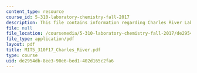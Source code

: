 ```yaml
---
content_type: resource
course_id: 5-310-laboratory-chemistry-fall-2017
description: This file contains information regarding Charles River Lab.
file: null
file_location: /coursemedia/5-310-laboratory-chemistry-fall-2017/de2954db8ee390e6bed1402d165c2fa6_MIT5_310F17_Charles_River.pdf
file_type: application/pdf
layout: pdf
title: MIT5_310F17_Charles_River.pdf
type: course
uid: de2954db-8ee3-90e6-bed1-402d165c2fa6
---
```

